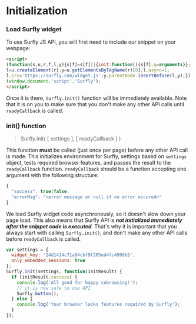 # Initialization

### Load Surfly widget

To use Surfly JS API, you will first need to include our snippet on your webpage:

```html
<script>
(function(s,u,r,f,l,y){s[f]=s[f]||{init:function(){s[f].q=arguments}};
l=u.createElement(r);y=u.getElementsByTagName(r)[0];l.async=1;
l.src='https://surfly.com/widget.js';y.parentNode.insertBefore(l,y);})
(window,document,'script','Surfly');
</script>
```

Once it is there, `Surfly.init()` function will be immediately available. Note that it is on you to make sure that you don't make any other API calls until `readyCallback` is called.

### init() function

> Surfly.init( [ settings ], [ readyCallback ] )

This function **must** be called (just once per page) before any other API call is made. This initializes environment for Surfly, settings based on `settings` object, tests required browser features, and passes the result to the `readyCallback` function. `readyCallback` should be a function accepting one argument with the following structure:

```javascript
{
  "success": true|false,
  "errorMsg": "<error message or null if no error occured>"
}
```

We load Surfly widget code asynchronously, so it doesn't slow down your page load. This also means that Surfly API is _**not initialized immediately after the snippet code is executed**_. That's why it is important that you always start with calling `Surfly.init()`, and don't make any other API calls before `readyCallback` is called.

```javascript
var settings = {
  widget_key: '24d1414c71a94cbf9f205ed4fc4999b5',
  only_embedded_sessions: true
};
Surfly.init(settings, function(initResult) {
  if (initResult.success) {
    console.log('All good for happy cobrowsing!');
    // it is now safe to use API
    Surfly.button();
  } else {
    console.log('Your browser lacks features required by Surfly');
  }
});
```